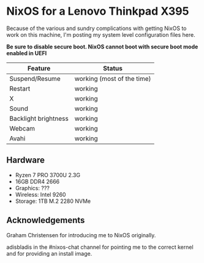 # NixOS for a Lenovo Thinkpad X395

Because of the various and sundry complications with getting NixOS to work on this machine, I'm posting my system level configuration files here.

**Be sure to disable secure boot. NixOS cannot boot with secure boot mode enabled in UEFI**

| Feature              | Status  |
| -------------------- | ------- |
| Suspend/Resume       | working (most of the time) |
| Restart              | working |
| X                    | working |
| Sound                | working |
| Backlight brightness | working |
| Webcam               | working |
| Avahi                | working |

## Hardware

* Ryzen 7 PRO 3700U 2.3G
* 16GB DDR4 2666
* Graphics: ???
* Wireless: Intel 9260
* Storage: 1TB M.2 2280 NVMe

## Acknowledgements

Graham Christensen for introducing me to NixOS originally.

adisbladis in the #nixos-chat channel for pointing me to the correct kernel and for providing an install image.

